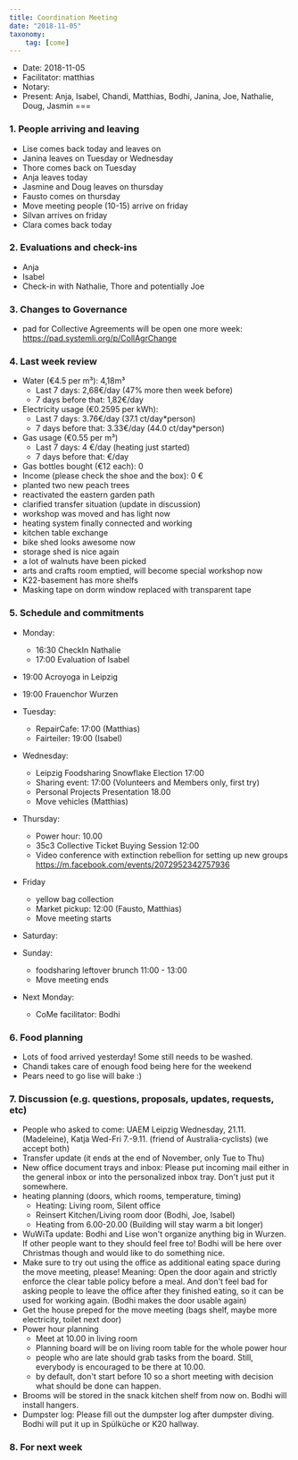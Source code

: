 ```yaml
---
title: Coordination Meeting
date: "2018-11-05"
taxonomy:
    tag: [come]
---
```


<!--
Hello facilitator/notary! Thank you for your services. Here is some advice for facilitating coordination meetings:
  - Prepare the meeting a bit beforehand (find out about evaluations, gas, electricity and water usages, waste collections, income, scheduled events). You can ask others to assist you.
  - Notify people 10 minutes before the meeting starts. (Watching the clock is not super fun, people will be grateful if you do it for them.)
  - Start at 10:00 sharp, or earlier if everyone is there. (Waiting is time-wasting, be a time-saver!)
  - If you don't want to take notes yourself ask someone else to take care of that. (This pad can easily be used to read from and write in simultaneously.)
  - Go through the ordered points in order, even if nothing has changed. (They are arranged to try and get the most relevant information to most people.)
  - Feel welcome to moderate conversation if off-topic or too detailed. (Are listeners interested? Are speakers satisfied? Can you identify a sub-group?)
  - Try to finish the meeting before 11:00. (There is always more to talk about and it's important for people to know that CoMes don't take forever.)
  - Leave the room once the meeting has ended. (This sends a clear signal to everyone else that they can also leave and get on with their day.)
  - Take care that the meeting minutes will be put to kanthaus.online. (If you don't know how to do it, ask someone to help you with it. But do it today!)
  - As soon as the minutes are online, empty the pad from all irrelevant things and get it ready for the next facilitator. (Only keep regular events such as CoMe, power hour, regular food pickups and such. Move the counter figures from 'last 7 days' to '7 days before that' and adjust the date to next week.)
  - Please indent list points with a double-space, not a tab-space: the pad has a bug when rendering markdown, adding extra lines. The resulting web-page looks spacey... not in a good way.
  - Have fun!
-->

- Date: 2018-11-05
- Facilitator: matthias
- Notary:
- Present: Anja, Isabel, Chandi, Matthias, Bodhi, Janina, Joe, Nathalie, Doug, Jasmin
===

### 1. People arriving and leaving
- Lise comes back today and leaves on
- Janina leaves on Tuesday or Wednesday
- Thore comes back on Tuesday
- Anja leaves today
- Jasmine and Doug leaves on thursday
- Fausto comes on thursday
- Move meeting people (10-15) arrive on friday
- Silvan arrives on friday
- Clara comes back today

### 2. Evaluations and check-ins <!-- press the play button on https://gitlab.com/kanthaus/kanthaus-private/pipeline_schedules and it will print to #kanthaus-residence -->
- Anja
- Isabel
- Check-in with Nathalie, Thore and potentially Joe

### 3. Changes to Governance
- pad for Collective Agreements will be open one more week: https://pad.systemli.org/p/CollAgrChange

### 4. Last week review
- Water (€4.5 per m³): 4,18m³
  - Last 7 days: 2,68€/day (47% more then week before)
  - 7 days before that: 1,82€/day
- Electricity usage (€0.2595 per kWh): <!-- See residency record output in #kanthaus-residence -->
  - Last 7 days: 3.76€/day (37.1 ct/day*person)
  - 7 days before that: 3.33€/day (44.0 ct/day*person)
- Gas usage (€0.55 per m³)
  - Last 7 days: 4 €/day (heating just started)
  - 7 days before that: €/day
- Gas bottles bought (€12 each): 0
- Income (please check the shoe and the box): 0 €
- planted two new peach trees
- reactivated the eastern garden path
- clarified transfer situation (update in discussion)
- workshop was moved and has light now
- heating system finally connected and working
- kitchen table exchange
- bike shed looks awesome now
- storage shed is nice again
- a lot of walnuts have been picked
- arts and crafts room emptied, will become special workshop now
- K22-basement has more shelfs
- Masking tape on dorm window replaced with transparent tape



### 5. Schedule and commitments <!-- https://cloud.kanthaus.online/apps/calendar/ -->
- Monday:
     - 16:30 CheckIn Nathalie
     - 17:00 Evaluation of Isabel
- 19:00 Acroyoga in Leipzig
- 19:00 Frauenchor Wurzen
- Tuesday:

  - RepairCafe: 17:00 (Matthias)
  - Fairteiler: 19:00 (Isabel)
- Wednesday:
  - Leipzig Foodsharing Snowflake Election 17:00
  - Sharing event: 17:00  (Volunteers and Members only, first try)
  - Personal Projects Presentation 18.00
  - Move vehicles (Matthias)
- Thursday:
  - Power hour: 10.00
  - 35c3 Collective Ticket Buying Session 12:00
   - Video conference with extinction rebellion for setting up new groups https://m.facebook.com/events/2072952342757936
- Friday
  - yellow bag collection
  - Market pickup: 12:00 (Fausto, Matthias)
  - Move meeting starts
- Saturday:
- Sunday:
  - foodsharing leftover brunch 11:00 - 13:00
  - Move meeting ends
- Next Monday:
  - CoMe facilitator:  Bodhi

### 6. Food planning
- Lots of food arrived yesterday! Some still needs to be washed.
- Chandi takes care of enough food being here for the weekend
- Pears need to go lise will bake :)

### 7. Discussion (e.g. questions, proposals, updates, requests, etc)
- People who asked to come: UAEM Leipzig Wednesday, 21.11. (Madeleine), Katja Wed-Fri 7.-9.11. (friend of Australia-cyclists) (we accept both)
- Transfer update (it ends at the end of November, only Tue to Thu)
- New office document trays and inbox: Please put incoming mail either in the general inbox or into the personalized inbox tray. Don't just put it somewhere.
- heating planning (doors, which rooms, temperature, timing)
  - Heating: Living room, Silent office
  - Reinsert Kitchen/Living room door (Bodhi, Joe, Isabel)
  - Heating from 6.00-20.00 (Building will stay warm a bit longer)
- WuWiTa update: Bodhi and Lise won't organize anything big in Wurzen. If other people want to they should feel free to! Bodhi will be here over Christmas though and would like to do something nice.
- Make sure to try out using the office as additional eating space during the move meeting, please! Meaning: Open the door again and strictly enforce the clear table policy before a meal. And don't feel bad for asking people to leave the office after they finished eating, so it can be used for working again. (Bodhi makes the door usable again)
- Get the house preped for the move meeting (bags shelf, maybe more electricity, toilet next door)
- Power hour planning
  - Meet at 10.00 in living room
  - Planning board will be on living room table for the whole power hour
  - people who are late should grab tasks from the board. Still, everybody is encouraged to be there at 10.00.
  - by default, don't start before 10 so a short meeting with decision what should be done can happen.
- Brooms will be stored in the snack kitchen shelf from now on. Bodhi will install hangers.
- Dumpster log: Please fill out the dumpster log after dumpster diving. Bodhi will put it up in Spülküche or K20 hallway.

### 8. For next week



